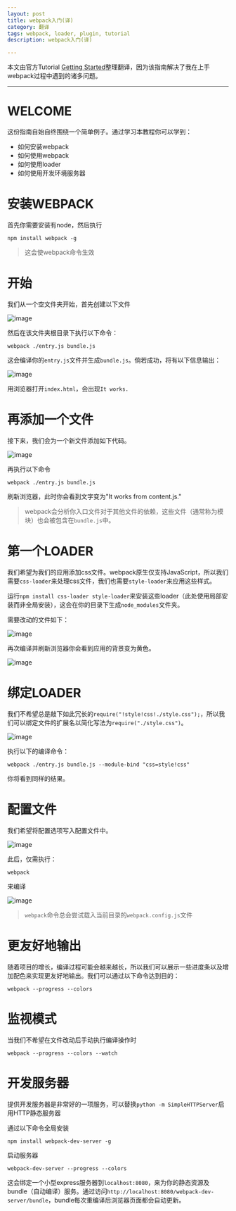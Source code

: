 ```yaml
---
layout: post
title: webpack入门(译)
category: 翻译
tags: webpack, loader, plugin, tutorial
description: webpack入门(译)

---
```


本文由官方Tutorial [Getting Started](https://webpack.github.io/docs/tutorials/getting-started/)整理翻译，因为该指南解决了我在上手webpack过程中遇到的诸多问题。

---

# WELCOME

这份指南自始自终围绕一个简单例子。通过学习本教程你可以学到：

* 如何安装webpack
* 如何使用webpack
* 如何使用loader
* 如何使用开发环境服务器

# 安装WEBPACK

首先你需要安装有node，然后执行

`npm install webpack -g`

> 这会使webpack命令生效

# 开始

我们从一个空文件夹开始，首先创建以下文件

![image](https://ooo.0o0.ooo/2015/10/17/5623130e3e6f0.png)

然后在该文件夹根目录下执行以下命令：

	webpack ./entry.js bundle.js
	
这会编译你的`entry.js`文件并生成`bundle.js`。倘若成功，将有以下信息输出：

![image](https://ooo.0o0.ooo/2015/10/17/5623130e40ae6.png)

用浏览器打开`index.html`，会出现`It works.`

# 再添加一个文件

接下来，我们会为一个新文件添加如下代码。

![image](https://ooo.0o0.ooo/2015/10/17/5623130e616f3.png)

再执行以下命令

	webpack ./entry.js bundle.js
	
刷新浏览器，此时你会看到文字变为"It works from content.js."

> webpack会分析你入口文件对于其他文件的依赖，这些文件（通常称为模块）也会被包含在`bundle.js`中。

# 第一个LOADER

我们希望为我们的应用添加css文件。webpack原生仅支持JavaScript，所以我们需要`css-loader`来处理css文件，我们也需要`style-loader`来应用这些样式。

运行`npm install css-loader style-loader`来安装这些loader（此处使用局部安装而非全局安装），这会在你的目录下生成`node_modules`文件夹。

需要改动的文件如下：

![image](https://ooo.0o0.ooo/2015/10/18/562468f9a72c0.png)


再次编译并刷新浏览器你会看到应用的背景变为黄色。

![image](https://ooo.0o0.ooo/2015/10/17/5623130e3951d.png)

# 绑定LOADER

我们不希望总是敲下如此冗长的`require("!style!css!./style.css");`，所以我们可以绑定文件的扩展名以简化写法为`require("./style.css")`。

![image](https://ooo.0o0.ooo/2015/10/18/5624697c01675.png)

执行以下的编译命令：

	webpack ./entry.js bundle.js --module-bind "css=style!css"
	
你将看到同样的结果。

# 配置文件

我们希望将配置选项写入配置文件中。

![image](https://ooo.0o0.ooo/2015/10/17/5623130e4b155.png)

此后，仅需执行：

	webpack

来编译

![image](https://ooo.0o0.ooo/2015/10/17/562313105e09d.png)

> `webpack`命令总会尝试载入当前目录的`webpack.config.js`文件

# 更友好地输出

随着项目的增长，编译过程可能会越来越长，所以我们可以展示一些进度条以及增加配色来实现更友好地输出。我们可以通过以下命令达到目的：

	webpack --progress --colors
	
# 监视模式

当我们不希望在文件改动后手动执行编译操作时

	webpack --progress --colors --watch
	
# 开发服务器

提供开发服务器是非常好的一项服务，可以替换`python -m SimpleHTTPServer`启用HTTP静态服务器

通过以下命令全局安装

	npm install webpack-dev-server -g

启动服务器

	webpack-dev-server --progress --colors
	
这会绑定一个小型express服务器到`localhost:8080`，来为你的静态资源及bundle（自动编译）服务。通过访问`http://localhost:8080/webpack-dev-server/bundle`，bundle每次重编译后浏览器页面都会自动更新。


	
	


